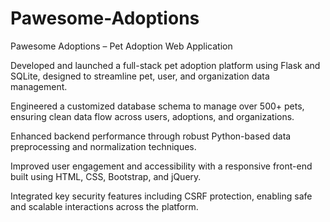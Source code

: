# Pawesome-Adoptions

Pawesome Adoptions – Pet Adoption Web Application

Developed and launched a full-stack pet adoption platform using Flask and SQLite, designed to streamline pet, user, and organization data management.

Engineered a customized database schema to manage over 500+ pets, ensuring clean data flow across users, adoptions, and organizations.

Enhanced backend performance through robust Python-based data preprocessing and normalization techniques.

Improved user engagement and accessibility with a responsive front-end built using HTML, CSS, Bootstrap, and jQuery.

Integrated key security features including CSRF protection, enabling safe and scalable interactions across the platform.
